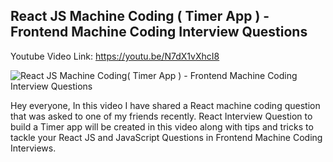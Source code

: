 ## React JS Machine Coding ( Timer App ) - Frontend Machine Coding Interview Questions

Youtube Video Link: https://youtu.be/N7dX1vXhcI8

![React JS Machine Coding( Timer App ) - Frontend Machine Coding Interview Questions](https://github.com/syket-git/react-timer-component/assets/39830305/4e7e6d0a-796c-4358-b657-74b2297c9992)

Hey everyone, In this video I have shared a React machine coding question that was asked to one of my friends recently. React Interview Question to build a Timer app will be created in this video along with tips and tricks to tackle your React JS and JavaScript Questions in Frontend Machine Coding Interviews.
